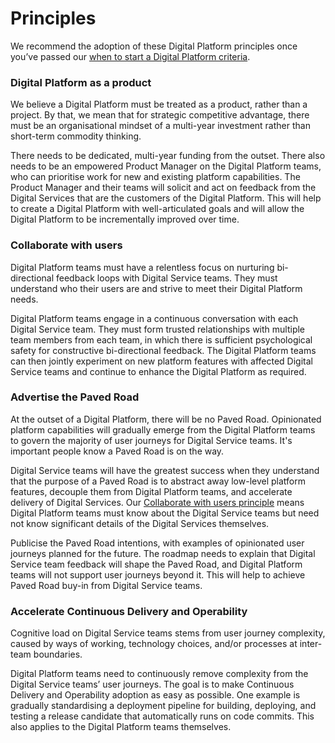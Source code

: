 # Principles

We recommend the adoption of these Digital Platform principles once you’ve passed our [when to start a Digital Platform criteria](https://digital-platform.playbook.ee/introduction/when-to-start-a-digital-platform).

### Digital Platform as a product

We believe a Digital Platform must be treated as a product, rather than a project. By that, we mean that for strategic competitive advantage, there must be an organisational mindset of a multi-year investment rather than short-term commodity thinking.

There needs to be dedicated, multi-year funding from the outset. There also needs to be an empowered Product Manager on the Digital Platform teams, who can prioritise work for new and existing platform capabilities. The Product Manager and their teams will solicit and act on feedback from the Digital Services that are the customers of the Digital Platform. This will help to create a Digital Platform with well-articulated goals and will allow the Digital Platform to be incrementally improved over time.

### Collaborate with users

Digital Platform teams must have a relentless focus on nurturing bi-directional feedback loops with Digital Service teams. They must understand who their users are and strive to meet their Digital Platform needs. 

Digital Platform teams engage in a continuous conversation with each Digital Service team. They must form trusted relationships with multiple team members from each team, in which there is sufficient psychological safety for constructive bi-directional feedback. The Digital Platform teams can then jointly experiment on new platform features with affected Digital Service teams and continue to enhance the Digital Platform as required.

### Advertise the Paved Road

At the outset of a Digital Platform, there will be no Paved Road. Opinionated platform capabilities will gradually emerge from the Digital Platform teams to govern the majority of user journeys for Digital Service teams. It's important people know a Paved Road is on the way.

Digital Service teams will have the greatest success when they understand that the purpose of a Paved Road is to abstract away low-level platform features, decouple them from Digital Platform teams, and accelerate delivery of Digital Services. Our [Collaborate with users principle](https://digital-platform.playbook.ee/principles#collaborate-with-users) means Digital Platform teams must know about the Digital Service teams but need not know significant details of the Digital Services themselves. 

Publicise the Paved Road intentions, with examples of opinionated user journeys planned for the future. The roadmap needs to explain that Digital Service team feedback will shape the Paved Road, and Digital Platform teams will not support user journeys beyond it. This will help to achieve Paved Road buy-in from Digital Service teams.

### Accelerate Continuous Delivery and Operability

Cognitive load on Digital Service teams stems from user journey complexity, caused by ways of working, technology choices, and/or processes at inter-team boundaries. 

Digital Platform teams need to continuously remove complexity from the Digital Service teams’ user journeys. The goal is to make Continuous Delivery and Operability adoption as easy as possible. One example is gradually standardising a deployment pipeline for building, deploying, and testing a release candidate that automatically runs on code commits. This also applies to the Digital Platform teams themselves.

